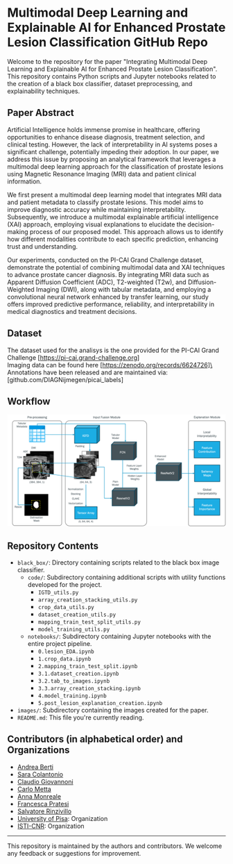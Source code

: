 # Multimodal Deep Learning and Explainable AI for Enhanced Prostate Lesion Classification GitHub Repo

Welcome to the repository for the paper "Integrating Multimodal Deep Learning and Explainable AI for Enhanced Prostate Lesion Classification".
This repository contains Python scripts and Jupyter notebooks related to the creation of a black box classifier, dataset preprocessing, and explainability techniques.

## Paper Abstract

Artificial Intelligence holds immense promise in healthcare, offering opportunities to enhance disease diagnosis, treatment selection, and clinical testing. However, the lack of interpretability in AI systems poses a significant challenge, potentially impeding their adoption. In our paper, we address this issue by proposing an analytical framework that leverages a multimodal deep learning approach for the classification of prostate lesions using Magnetic Resonance Imaging (MRI) data and patient clinical information.

We first present a multimodal deep learning model that integrates MRI data and patient metadata to classify prostate lesions. This model aims to improve diagnostic accuracy while maintaining interpretability. Subsequently, we introduce a multimodal explainable artificial intelligence (XAI) approach, employing visual explanations to elucidate the decision-making process of our proposed model. This approach allows us to identify how different modalities contribute to each specific prediction, enhancing trust and understanding.

Our experiments, conducted on the PI-CAI Grand Challenge dataset, demonstrate the potential of combining multimodal data and XAI techniques to advance prostate cancer diagnosis. By integrating MRI data such as Apparent Diffusion Coefficient (ADC), T2-weighted (T2w), and Diffusion-Weighted Imaging (DWI), along with tabular metadata, and employing a convolutional neural network enhanced by transfer learning, our study offers improved predictive performance, reliability, and interpretability in medical diagnostics and treatment decisions.

## Dataset
The dataset used for the analisys is the one provided for the PI-CAI Grand Challenge [https://pi-cai.grand-challenge.org] \
Imaging data can be found here [https://zenodo.org/records/6624726]\
Annotations have been released and are maintained via: [github.com/DIAGNijmegen/picai_labels]

## Workflow
![Workflow XAI Prostate](images/framework_prostate.png)

## Repository Contents

- `black_box/`: Directory containing scripts related to the black box image classifier.
  - `code/`: Subdirectory containing additional scripts with utility functions developed for the project.
    - `IGTD_utils.py`
    - `array_creation_stacking_utils.py`
    - `crop_data_utils.py`
    - `dataset_creation_utils.py`
    - `mapping_train_test_split_utils.py`
    - `model_training_utils.py`
  - `notebooks/`: Subdirectory containing Jupyter notebooks with the entire project pipeline.
    - `0.lesion_EDA.ipynb`
    - `1.crop_data.ipynb`
    - `2.mapping_train_test_split.ipynb`
    - `3.1.dataset_creation.ipynb`
    - `3.2.tab_to_images.ipynb`
    - `3.3.array_creation_stacking.ipynb`
    - `4.model_training.ipynb`
    - `5.post_lesion_explanation_creation.ipynb`
- `images/`: Subdirectory containing the images created for the paper. 
- `README.md`: This file you're currently reading.

<!---
## Citation
If you find our work helpful, please consider citing our paper:
\[citation\]
-->


## Contributors (in alphabetical order) and Organizations
- [Andrea Berti](https://github.com/----)
- [Sara Colantonio](https://github.com/----)
- [Claudio Giovannoni]([https://github.com/johndoe](https://github.com/cgiova))
- [Carlo Metta](https://github.com/----)
- [Anna Monreale](https://github.com/----)
- [Francesca Pratesi](https://github.com/----)
- [Salvatore Rinzivillo](https://github.com/----)
- [University of Pisa]([https://github.com/unipisa]): Organization
- [ISTI-CNR]((https://www.isti.cnr.it/en/)): Organization

---
This repository is maintained by the authors and contributors. We welcome any feedback or suggestions for improvement.
